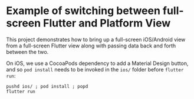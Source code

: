 # Example of switching between full-screen Flutter and Platform View

This project demonstrates how to bring up a full-screen iOS/Android view from a
full-screen Flutter view along with passing data back and forth between the two.

On iOS, we use a CocoaPods dependency to add a Material Design button, and so
`pod install` needs to be invoked in the `ios/` folder before `flutter run`:

```
pushd ios/ ; pod install ; popd
flutter run
```
